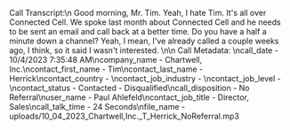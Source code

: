 Call Transcript:\n Good morning, Mr. Tim. Yeah, I hate Tim. It's all over Connected Cell. We spoke last month about Connected Cell and he needs to be sent an email and call back at a better time. Do you have a half a minute down a channel? Yeah, I mean, I've already called a couple weeks ago, I think, so it said I wasn't interested. \n\n Call Metadata: \ncall_date - 10/4/2023 7:35:48 AM\ncompany_name - Chartwell, Inc.\ncontact_first_name - Tim\ncontact_last_name - Herrick\ncontact_country - \ncontact_job_industry - \ncontact_job_level - \ncontact_status - Contacted - Disqualified\ncall_disposition - No Referral\nuser_name - Paul Ahlefeld\ncontact_job_title - Director, Sales\ncall_talk_time - 24 Seconds\nfile_name - uploads/10_04_2023_Chartwell,Inc._T_Herrick_NoReferral.mp3
